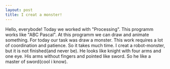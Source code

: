 ```yaml
---
layout: post
title: I creat a monster!
---
```

Hello, everybode! Today we worked with "Processing". This programm works like "ABC Pascal". At this programm we can draw and animate something. For today our task was draw a monster. This work requires a lot of coordination and patience. So it takes much time. 
I creat a robot-monster, but it is not finished(and never be). He looks like knight with four arms and one eye. His arms without fingers and pointed like sword.
So he like a master of sword(cool i know).
